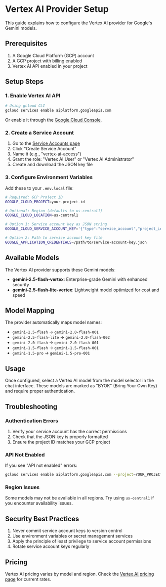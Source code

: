 # Vertex AI Provider Setup

This guide explains how to configure the Vertex AI provider for Google's Gemini models.

## Prerequisites

1. A Google Cloud Platform (GCP) account
2. A GCP project with billing enabled
3. Vertex AI API enabled in your project

## Setup Steps

### 1. Enable Vertex AI API

```bash
# Using gcloud CLI
gcloud services enable aiplatform.googleapis.com
```

Or enable it through the [Google Cloud Console](https://console.cloud.google.com/apis/library/aiplatform.googleapis.com).

### 2. Create a Service Account

1. Go to the [Service Accounts page](https://console.cloud.google.com/iam-admin/serviceaccounts)
2. Click "Create Service Account"
3. Name it (e.g., "vertex-ai-access")
4. Grant the role: "Vertex AI User" or "Vertex AI Administrator"
5. Create and download the JSON key file

### 3. Configure Environment Variables

Add these to your `.env.local` file:

```bash
# Required: GCP Project ID
GOOGLE_CLOUD_PROJECT=your-project-id

# Optional: Region (defaults to us-central1)
GOOGLE_CLOUD_LOCATION=us-central1

# Option 1: Service account key as JSON string
GOOGLE_CLOUD_SERVICE_ACCOUNT_KEY='{"type":"service_account","project_id":"...","private_key":"...","client_email":"..."}'

# Option 2: Path to service account key file
GOOGLE_APPLICATION_CREDENTIALS=/path/to/service-account-key.json
```

## Available Models

The Vertex AI provider supports these Gemini models:

- **gemini-2.5-flash-vertex**: Enterprise-grade Gemini with enhanced security
- **gemini-2.5-flash-lite-vertex**: Lightweight model optimized for cost and speed

## Model Mapping

The provider automatically maps model names:

- `gemini-2.5-flash` → `gemini-2.0-flash-001`
- `gemini-2.5-flash-lite` → `gemini-2.0-flash-002`
- `gemini-2.0-flash` → `gemini-2.0-flash-001`
- `gemini-1.5-flash` → `gemini-1.5-flash-001`
- `gemini-1.5-pro` → `gemini-1.5-pro-001`

## Usage

Once configured, select a Vertex AI model from the model selector in the chat interface. These models are marked as "BYOK" (Bring Your Own Key) and require proper authentication.

## Troubleshooting

### Authentication Errors

1. Verify your service account has the correct permissions
2. Check that the JSON key is properly formatted
3. Ensure the project ID matches your GCP project

### API Not Enabled

If you see "API not enabled" errors:
```bash
gcloud services enable aiplatform.googleapis.com --project=YOUR_PROJECT_ID
```

### Region Issues

Some models may not be available in all regions. Try using `us-central1` if you encounter availability issues.

## Security Best Practices

1. Never commit service account keys to version control
2. Use environment variables or secret management services
3. Apply the principle of least privilege to service account permissions
4. Rotate service account keys regularly

## Pricing

Vertex AI pricing varies by model and region. Check the [Vertex AI pricing page](https://cloud.google.com/vertex-ai/pricing) for current rates.